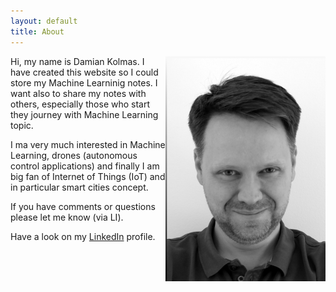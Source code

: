 ```yaml
---
layout: default
title: About
---
```


<img src="Damian_4.JPG" class="profile-picture" width="256" align="right">

Hi, my name is Damian Kolmas.
I have created this website so I could store my Machine Learninig notes. I want also to share my notes with others, especially those who start they journey with Machine Learning topic.

I ma very much interested in Machine Learning, drones (autonomous control applications) and finally I am big fan of Internet of Things (IoT) and in particular smart cities concept.

If you have comments or questions please let me know (via LI).

Have a look on my [LinkedIn](https://www.linkedin.com/in/damian-kolmas-1833334/) profile.
